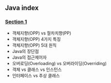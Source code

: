 ## Java index

### [Section 1](section1.md)

- 객체지향(OPP) vs 절차치향(PP)
- 객체지향(OPP) 4가지 특징
- 객체지향(OPP) 5대 원칙
- Java의 장단점
- Java의 접근제어자
- 오버로딩(Overloading) vs 오버라이딩(Overriding)
- 객체 vs 클래스 vs 인스턴스
- 인터페이스 vs 추상 클래스
